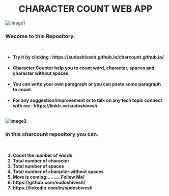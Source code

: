 <h1 align="center">CHARACTER COUNT WEB APP</h1>

![image1](https://user-images.githubusercontent.com/78317220/189998321-9c1fc1c4-b4d9-4ca8-85f7-f526d7673445.png)

<h3 aligh="center">Wecome to this Repository.</h3></br>
<ul>
  <li><b>Try it by clicking : https://sudoshivesh.github.io/charcount.github.io/ <b/></li></br>
  <li>Character Counter help you to count word, character, spaces and character without spaces. </li></br>
<li>You can write your own paragraph or you can paste some paragraph to count.</li></br>
<li>For any suggestion/improvement or to talk on any tech topic connect with me   :  https://linktr.ee/sudoshivesh </li></br>
</ul>

![image2](https://user-images.githubusercontent.com/78317220/189999188-ddd4d55c-9c43-477f-b6a4-7652b2342f6c.png)


<h3 align="left">In this charcount repository you can.</h3><br>
<ol>
<li>Count the number of words</li>
<li>Total number of character</li>
<li>Total number of spaces</li>
<li>Total number of character without spaces</li>
<li>More is coming..........Follow Me!</li>
<li>https://github.com/sudoshivesh/</li>
<li>https://linkedin.com/in/sudoshivesh</li> 
</ol>


